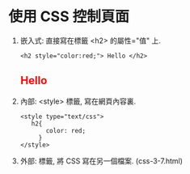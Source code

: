 # 使用 CSS 控制頁面

1. 嵌入式: 直接寫在標籤 &lt;h2&gt; 的屬性="值" 上.  
   ``` 
   <h2 style="color:red;"> Hello </h2>
   
   ```      
   <h2 style="color:red;"> Hello </h2>   
   
2. 內部: &lt;style&gt; 標籤, 寫在網頁內容裏. 
   ```
   <style type="text/css">
      h2{                                
          color: red;                    
        }                                 
   </style>

   ```

3. 外部: <link> 標籤, 將  CSS 寫在另一個檔案. (css-3-7.html)



     

